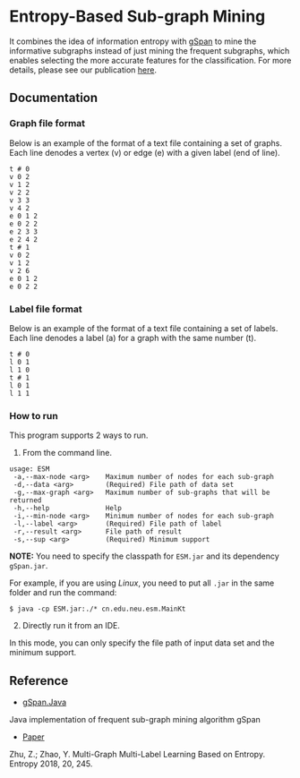 # Entropy-Based Sub-graph Mining

It combines the idea of information entropy with [gSpan][gSpan.Java] to mine the informative subgraphs instead of just mining the frequent subgraphs, which enables selecting the more accurate features for the classification. For more details, please see our publication [here][Paper].

## Documentation

### Graph file format

Below is an example of the format of a text file containing a set of graphs. Each line denodes a vertex (v) or edge (e) with a given label (end of line).

```
t # 0
v 0 2
v 1 2
v 2 2
v 3 3
v 4 2
e 0 1 2
e 0 2 2
e 2 3 3
e 2 4 2
t # 1
v 0 2
v 1 2
v 2 6
e 0 1 2
e 0 2 2
```

### Label file format

Below is an example of the format of a text file containing a set of labels. Each line denodes a label (a) for a graph with the same number (t).

```
t # 0
l 0 1
l 1 0
t # 1
l 0 1
l 1 1
```

### How to run

This program supports 2 ways to run.

1. From the command line.

```
usage: ESM
 -a,--max-node <arg>    Maximum number of nodes for each sub-graph
 -d,--data <arg>        (Required) File path of data set
 -g,--max-graph <arg>   Maximum number of sub-graphs that will be returned
 -h,--help              Help
 -i,--min-node <arg>    Minimum number of nodes for each sub-graph
 -l,--label <arg>       (Required) File path of label
 -r,--result <arg>      File path of result
 -s,--sup <arg>         (Required) Minimum support
 ```

 **NOTE:** You need to specify the classpath for `ESM.jar` and its dependency `gSpan.jar`.

 For example, if you are using *Linux*, you need to put all `.jar` in the same folder and run the command:

 ```
 $ java -cp ESM.jar:./* cn.edu.neu.esm.MainKt
 ```

2. Directly run it from an IDE.

In this mode, you can only specify the file path of input data set and the minimum support.

## Reference

- [gSpan.Java][gSpan.Java]

Java implementation of frequent sub-graph mining algorithm gSpan

- [Paper][Paper]

Zhu, Z.; Zhao, Y.	Multi-Graph Multi-Label Learning Based on Entropy. Entropy 2018, 20, 245.

[gSpan.Java]: https://github.com/TonyZZX/gSpan.Java
[Paper]: ../../../entropy-20-00245.pdf
